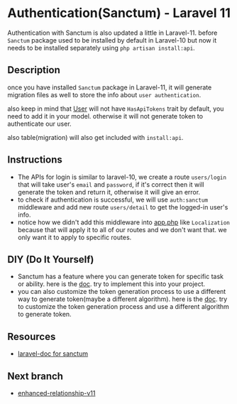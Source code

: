 # Authentication(Sanctum) - Laravel 11

Authentication with Sanctum is also updated a little in Laravel-11. before `Sanctum` package used to be installed by default in Laravel-10 but now it needs to be installed separately using `php artisan install:api`.

## Description

once you have installed `Sanctum` package in Laravel-11, it will generate migration files as well to store the info about `user authentication`.

also keep in mind that [User](app/Models/User.php) will not have `HasApiTokens` trait by default, you need to add it in your model. otherwise it will not generate token to authenticate our user.

also table(migration) will also get included with `install:api`.

## Instructions

- The APIs for login is similar to laravel-10, we create a route `users/login` that will take user's `email` and `password`, if it's correct then it will generate the token and return it, otherwise it will give an error.
- to check if authentication is successful, we will use `auth:sanctum` middleware and add new route `users/detail` to get the logged-in user's info.
- notice how we didn't add this middleware into [app.php](bootstrap/app.php) like `Localization` because that will apply it to all of our routes and we don't want that. we only want it to apply to specific routes.

## DIY (Do It Yourself)
- Sanctum has a feature where you can generate token for specific task or ability. here is the [doc](https://laravel.com/docs/11.x/sanctum#token-abilities). try to implement this into your project.
- you can also customize the token generation process to use a different way to generate token(maybe a different algorithm). here is the [doc](https://laravel.com/docs/11.x/sanctum#token-abilities). try to customize the token generation process and use a different algorithm to generate token.


## Resources

- [laravel-doc for sanctum](https://laravel.com/docs/11.x/sanctum#main-content)

## Next branch
 - [enhanced-relationship-v11](https://github.com/mazimez/laravel-hands-on/tree/enhanced-relationship-v11)
